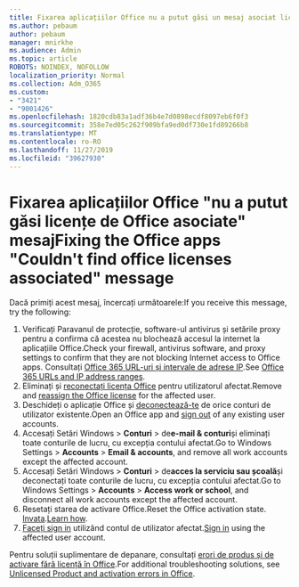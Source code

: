 ```yaml
---
title: Fixarea aplicațiilor Office nu a putut găsi un mesaj asociat licențelor Office
ms.author: pebaum
author: pebaum
manager: mnirkhe
ms.audience: Admin
ms.topic: article
ROBOTS: NOINDEX, NOFOLLOW
localization_priority: Normal
ms.collection: Adm_O365
ms.custom:
- "3421"
- "9001426"
ms.openlocfilehash: 1820cdb83a1adf36b4e7d0898ecdf8097eb6f0f3
ms.sourcegitcommit: 358e7ed05c262f909bfa9ed0df730e1fd89266b8
ms.translationtype: MT
ms.contentlocale: ro-RO
ms.lasthandoff: 11/27/2019
ms.locfileid: "39627930"
---
```

# <a name="fixing-the-office-apps-couldnt-find-office-licenses-associated-message"></a><span data-ttu-id="e52db-102">Fixarea aplicațiilor Office "nu a putut găsi licențe de Office asociate" mesaj</span><span class="sxs-lookup"><span data-stu-id="e52db-102">Fixing the Office apps "Couldn't find office licenses associated" message</span></span>

<span data-ttu-id="e52db-103">Dacă primiți acest mesaj, încercați următoarele:</span><span class="sxs-lookup"><span data-stu-id="e52db-103">If you receive this message, try the following:</span></span>

1. <span data-ttu-id="e52db-104">Verificați Paravanul de protecție, software-ul antivirus și setările proxy pentru a confirma că acestea nu blochează accesul la internet la aplicațiile Office.</span><span class="sxs-lookup"><span data-stu-id="e52db-104">Check your firewall, antivirus software, and proxy settings to confirm that they are not blocking Internet access to Office apps.</span></span> <span data-ttu-id="e52db-105">Consultați [Office 365 URL-uri și intervale de adrese IP](https://docs.microsoft.com/office365/enterprise/urls-and-ip-address-ranges).</span><span class="sxs-lookup"><span data-stu-id="e52db-105">See [Office 365 URLs and IP address ranges](https://docs.microsoft.com/office365/enterprise/urls-and-ip-address-ranges).</span></span>
2. <span data-ttu-id="e52db-106">Eliminați și [reconectați licența Office](https://docs.microsoft.com/office365/admin/manage/assign-licenses-to-users) pentru utilizatorul afectat.</span><span class="sxs-lookup"><span data-stu-id="e52db-106">Remove and [reassign the Office license](https://docs.microsoft.com/office365/admin/manage/assign-licenses-to-users) for the affected user.</span></span> 
3. <span data-ttu-id="e52db-107">Deschideți o aplicație Office și [deconectează-te](https://support.office.com/article/5a20dc11-47e9-4b6f-945d-478cb6d92071) de orice conturi de utilizator existente.</span><span class="sxs-lookup"><span data-stu-id="e52db-107">Open an Office app and [sign out](https://support.office.com/article/5a20dc11-47e9-4b6f-945d-478cb6d92071) of any existing user accounts.</span></span>
4. <span data-ttu-id="e52db-108">Accesați Setări Windows > **Conturi** > de**e-mail & conturi**și eliminați toate conturile de lucru, cu excepția contului afectat.</span><span class="sxs-lookup"><span data-stu-id="e52db-108">Go to Windows Settings > **Accounts** > **Email & accounts**, and remove all work accounts except the affected account.</span></span>
5. <span data-ttu-id="e52db-109">Accesați Setări Windows > **Conturi** > de**acces la serviciu sau școală**și deconectați toate conturile de lucru, cu excepția contului afectat.</span><span class="sxs-lookup"><span data-stu-id="e52db-109">Go to Windows Settings > **Accounts** > **Access work or school**, and disconnect all work accounts except the affected account.</span></span>
6. <span data-ttu-id="e52db-110">Resetați starea de activare Office.</span><span class="sxs-lookup"><span data-stu-id="e52db-110">Reset the Office activation state.</span></span> <span data-ttu-id="e52db-111">[Invata](https://docs.microsoft.com/office365/troubleshoot/activation/reset-office-365-proplus-activation-state).</span><span class="sxs-lookup"><span data-stu-id="e52db-111">[Learn how](https://docs.microsoft.com/office365/troubleshoot/activation/reset-office-365-proplus-activation-state).</span></span>
7. <span data-ttu-id="e52db-112">[Faceți sign in](https://support.office.com/article/628ea040-f265-49de-b986-be09c3ebf8a9) utilizând contul de utilizator afectat.</span><span class="sxs-lookup"><span data-stu-id="e52db-112">[Sign in](https://support.office.com/article/628ea040-f265-49de-b986-be09c3ebf8a9) using the affected user account.</span></span>

<span data-ttu-id="e52db-113">Pentru soluții suplimentare de depanare, consultați [erori de produs și de activare fără licență în Office](https://support.office.com/Article/0d23d3c0-c19c-4b2f-9845-5344fedc4380).</span><span class="sxs-lookup"><span data-stu-id="e52db-113">For additional troubleshooting solutions, see [Unlicensed Product and activation errors in Office](https://support.office.com/Article/0d23d3c0-c19c-4b2f-9845-5344fedc4380).</span></span>